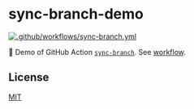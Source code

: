 # sync-branch-demo

[![.github/workflows/sync-branch.yml](https://github.com/remarkablemark/sync-branch-demo/actions/workflows/sync-branch.yml/badge.svg)](https://github.com/remarkablemark/sync-branch-demo/actions/workflows/sync-branch.yml)

🤖 Demo of GitHub Action [`sync-branch`](https://github.com/remarkablemark/sync-branch). See [workflow](.github/workflows/sync-branch.yml).

## License

[MIT](LICENSE)
